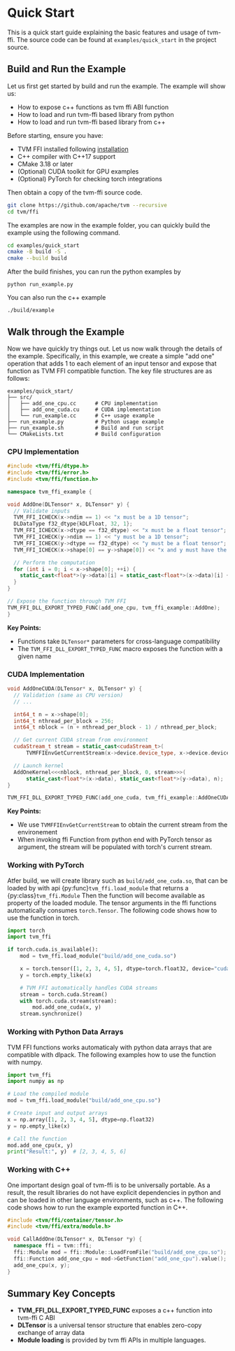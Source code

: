 <!--- Licensed to the Apache Software Foundation (ASF) under one -->
<!--- or more contributor license agreements.  See the NOTICE file -->
<!--- distributed with this work for additional information -->
<!--- regarding copyright ownership.  The ASF licenses this file -->
<!--- to you under the Apache License, Version 2.0 (the -->
<!--- "License"); you may not use this file except in compliance -->
<!--- with the License.  You may obtain a copy of the License at -->

<!---   http://www.apache.org/licenses/LICENSE-2.0 -->

<!--- Unless required by applicable law or agreed to in writing, -->
<!--- software distributed under the License is distributed on an -->
<!--- "AS IS" BASIS, WITHOUT WARRANTIES OR CONDITIONS OF ANY -->
<!--- KIND, either express or implied.  See the License for the -->
<!--- specific language governing permissions and limitations -->
<!--- under the License. -->
# Quick Start

This is a quick start guide explaining the basic features and usage of tvm-ffi.
The source code can be found at `examples/quick_start` in the project source.

## Build and Run the Example

Let us first get started by build and run the example. The example will show us:

- How to expose c++ functions as tvm ffi ABI function
- How to load and run tvm-ffi based library from python
- How to load and run tvm-ffi based library from c++


Before starting, ensure you have:

- TVM FFI installed following [installation](./install.md)
- C++ compiler with C++17 support
- CMake 3.18 or later
- (Optional) CUDA toolkit for GPU examples
- (Optional) PyTorch for checking torch integrations

Then obtain a copy of the tvm-ffi source code.

```bash
git clone https://github.com/apache/tvm --recursive
cd tvm/ffi
```

The examples are now in the example folder, you can quickly build
the example using the following command.
```bash
cd examples/quick_start
cmake -B build -S .
cmake --build build
```

After the build finishes, you can run the python examples by
```
python run_example.py
```

You can also run the c++ example

```
./build/example
```

## Walk through the Example

Now we have quickly try things out. Let us now walk through the details of the example.
Specifically, in this example, we create a simple "add one" operation that adds 1 to each element of an input
tensor and expose that function as TVM FFI compatible function. The key file structures are as follows:

```
examples/quick_start/
├── src/
│   ├── add_one_cpu.cc      # CPU implementation
│   ├── add_one_cuda.cu     # CUDA implementation
│   └── run_example.cc      # C++ usage example
├── run_example.py          # Python usage example
├── run_example.sh          # Build and run script
└── CMakeLists.txt          # Build configuration
```

### CPU Implementation

```cpp
#include <tvm/ffi/dtype.h>
#include <tvm/ffi/error.h>
#include <tvm/ffi/function.h>

namespace tvm_ffi_example {

void AddOne(DLTensor* x, DLTensor* y) {
  // Validate inputs
  TVM_FFI_ICHECK(x->ndim == 1) << "x must be a 1D tensor";
  DLDataType f32_dtype{kDLFloat, 32, 1};
  TVM_FFI_ICHECK(x->dtype == f32_dtype) << "x must be a float tensor";
  TVM_FFI_ICHECK(y->ndim == 1) << "y must be a 1D tensor";
  TVM_FFI_ICHECK(y->dtype == f32_dtype) << "y must be a float tensor";
  TVM_FFI_ICHECK(x->shape[0] == y->shape[0]) << "x and y must have the same shape";

  // Perform the computation
  for (int i = 0; i < x->shape[0]; ++i) {
    static_cast<float*>(y->data)[i] = static_cast<float*>(x->data)[i] + 1;
  }
}

// Expose the function through TVM FFI
TVM_FFI_DLL_EXPORT_TYPED_FUNC(add_one_cpu, tvm_ffi_example::AddOne);
}
```

**Key Points:**
- Functions take `DLTensor*` parameters for cross-language compatibility
- The `TVM_FFI_DLL_EXPORT_TYPED_FUNC` macro exposes the function with a given name

### CUDA Implementation

```cpp
void AddOneCUDA(DLTensor* x, DLTensor* y) {
  // Validation (same as CPU version)
  // ...

  int64_t n = x->shape[0];
  int64_t nthread_per_block = 256;
  int64_t nblock = (n + nthread_per_block - 1) / nthread_per_block;

  // Get current CUDA stream from environment
  cudaStream_t stream = static_cast<cudaStream_t>(
      TVMFFIEnvGetCurrentStream(x->device.device_type, x->device.device_id));

  // Launch kernel
  AddOneKernel<<<nblock, nthread_per_block, 0, stream>>>(
      static_cast<float*>(x->data), static_cast<float*>(y->data), n);
}

TVM_FFI_DLL_EXPORT_TYPED_FUNC(add_one_cuda, tvm_ffi_example::AddOneCUDA);
```

**Key Points:**
- We use `TVMFFIEnvGetCurrentStream` to obtain the current stream from the environement
- When invoking ffi Function from python end with PyTorch tensor as argument,
  the stream will be populated with torch's current stream.


### Working with PyTorch

Atfer build, we will create library such as `build/add_one_cuda.so`, that can be loaded by
with api {py:func}`tvm_ffi.load_module` that returns a {py:class}`tvm_ffi.Module`
Then the function will become available as property of the loaded module.
The tensor arguments in the ffi functions automatically consumes `torch.Tensor`. The following code shows how
to use the function in torch.

```python
import torch
import tvm_ffi

if torch.cuda.is_available():
    mod = tvm_ffi.load_module("build/add_one_cuda.so")

    x = torch.tensor([1, 2, 3, 4, 5], dtype=torch.float32, device="cuda")
    y = torch.empty_like(x)

    # TVM FFI automatically handles CUDA streams
    stream = torch.cuda.Stream()
    with torch.cuda.stream(stream):
        mod.add_one_cuda(x, y)
    stream.synchronize()
```

### Working with Python Data Arrays

TVM FFI functions works automaticaly with python data arrays that are compatible with dlpack.
The following examples how to use the function with numpy.

```python
import tvm_ffi
import numpy as np

# Load the compiled module
mod = tvm_ffi.load_module("build/add_one_cpu.so")

# Create input and output arrays
x = np.array([1, 2, 3, 4, 5], dtype=np.float32)
y = np.empty_like(x)

# Call the function
mod.add_one_cpu(x, y)
print("Result:", y)  # [2, 3, 4, 5, 6]
```

### Working with C++

One important design goal of tvm-ffi is to be universally portable.
As a result, the result libraries do not have explicit dependencies in python
and can be loaded in other language environments, such as c++. The following code
shows how to run the example exported function in C++.

```cpp
#include <tvm/ffi/container/tensor.h>
#include <tvm/ffi/extra/module.h>

void CallAddOne(DLTensor* x, DLTensor *y) {
  namespace ffi = tvm::ffi;
  ffi::Module mod = ffi::Module::LoadFromFile("build/add_one_cpu.so");
  ffi::Function add_one_cpu = mod->GetFunction("add_one_cpu").value();
  add_one_cpu(x, y);
}
```

## Summary Key Concepts

- **TVM_FFI_DLL_EXPORT_TYPED_FUNC** exposes a c++ function into tvm-ffi C ABI
- **DLTensor** is a universal tensor structure that enables zero-copy exchange of array data
- **Module loading** is provided by tvm ffi APIs in multiple languages.
